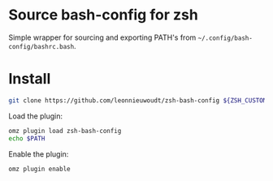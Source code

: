 # Source bash-config for zsh

Simple wrapper for sourcing and exporting PATH's from `~/.config/bash-config/bashrc.bash`.

# Install

```sh
git clone https://github.com/leonnieuwoudt/zsh-bash-config ${ZSH_CUSTOM:-~/.oh-my-zsh/custom}/plugins/zsh-bash-config
```

Load the plugin:

```sh
omz plugin load zsh-bash-config
echo $PATH
```

Enable the plugin:

```sh
omz plugin enable
```
